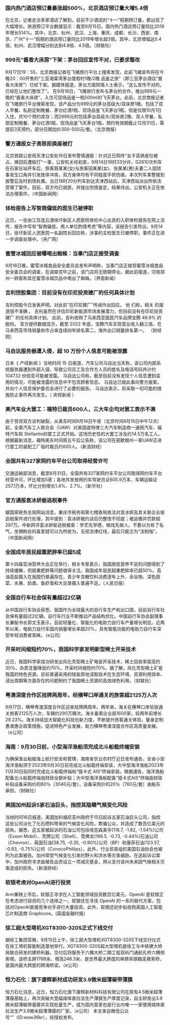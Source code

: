 ### 国内热门酒店预订量暴涨超500%，北京酒店预订量大增5.4倍
在北京，记者走访多家酒店了解到，目前不少酒店的“十一”假期预订量，都出现了大幅增长。旅游预订平台数据显示：截至9月15日，国内热门酒店预订量同比2019年增长514%。其中，北京、杭州、武汉、上海、重庆、成都、长沙、西安、南京、广州“十一”假期的酒店预订量同比2019年增长超3倍。其中，北京增幅达5.4倍，杭州、武汉增幅分别达到4.8倍、4.5倍。（财联社）
### 999元“酱香大床房”下架：茅台回应宣传不对，已要求整改
9月17日19：55，北京商报记者在飞猪旅行平台上搜索发现，此前飞猪宣布将在今晚20：00开售的“三亚海棠湾茅台度假村1晚/2晚 品鉴之旅”（即三亚茅台酒店“酱香大床房”）已经下架。据媒体报道，茅台方面知情人士表示，“这么宣传不对的，已经在让他们整改了”。
在9月16日，飞猪旅行发布与茅台的合作，推出999元一晚的“酱香大床房”，入住可现场品鉴一瓶500ml的飞天茅台。此前，北京商报记者在飞猪旅行平台搜索发现，该产品分为999元的茅台高级大/双床房1晚，包括了双人早餐、私厨定制晚餐、茅台红酒1瓶、现场品鉴飞天茅台1瓶，但是仅限10月1日入住，共10个预约库存；而2999元的包括茅台高级大/双床房2晚、双人早餐、私厨定制晚餐、茅台红酒1瓶、现场品鉴飞天茅台1瓶，预约有效期截止12月31日，需提前3天预约，部分日期加价300-500元/套。（北京商报）
### 警方通报女子高铁拒换座被打
北京铁路公安局天津公安处16日发布警情通报：针对近日网传“女子高铁座位被占，换回后遭殴打”一事，公安机关经初查，9月14日16时33分许，G2610次列车在石家庄站开车后，旅客聂某某(女)与旅客田某某(女)、张某某(男)夫妻二人因琐事发生口角并引发肢体冲突，双方身体均有不同程度手抓伤痕。本次列车乘警接到报警后及时到场处置。当日18时20分列车到达天津西站后，天津西站派出所依法受理了案件。目前，双方均已就医，并提出伤情鉴定，结果待出。公安机关正在依法办理案件。（中国新闻网）
### 体检报告上写智商偏低的医生已被停职
近日，一张由江苏连云港徐圩新区人民医院体检中心出具的入职体检报告在网上流传，报告中写有“智商偏低，用人单位酌情考虑”等内容，该报告引发热议。9月14日，徐圩新区人民医院一名副院长回应称，涉事的主检医生已被停职，事件正在进一步调查处理中。（央广网）
### 蜜雪冰城回应被曝喝出蜘蛛：当事门店正接受调查
9月16日晚，蜜雪冰城食品安全委员会发布声明称，当事门店正接受蜜雪冰城食品安全委员会的调查，在调查完毕之前，该门店将无限期停业。据此前报道，河南郑州一顾客称其在蜜雪冰城饮品中喝出了蜘蛛。（界面新闻）
### 吉利控股集团：目前没有在印尼投资建厂的任何具体计划
吉利控股今日发表声明，对此前“在印尼建厂”传闻作出回应。 他 们称，相关 的报道很不准确 。 吉利虽然在评估印尼新能源市场发展潜力，但目前没有在印尼投资建厂 的任何具体计划。 此前，吉利收购了马来西亚国民汽车品牌宝腾 49.9% 的股份。 官方提供数据显示，截至 2022 年底，宝腾汽车实现营业收入翻三倍，在马来西亚市场销量和市占率连续四年排名第二，海外出口销量排名第一。 （财经网）
### 马自达服务器遭入侵，超 10 万份个人信息可能被泄露
日本《 产经新闻 》当地时间 15 日报道，汽车公司马自达当天称，该公司内部系统服务器遭到外部入侵，导致公司员工及合作方人员的姓名及电话号码共计约 104732 份信息可能被泄露。 马自达公司称，截至目前没有发现个人信息遭到滥用的情况，可能被泄露的信息中不包含顾客信息。 马自达已就此事向警方报案，并向个人信息保护委员会进行了必要的报告。 马自达表示，将采取一切可能的措施防止事件再次发生。（ 央视新闻 ）
### 美汽车业大罢工：福特已裁员600人，三大车企均对罢工表示不满
由于劳资双方谈判破裂，从美东时间9月14日午夜（北京时间9月15日中午12点）起，全美汽车工人联合会（UAW）对美国底特律三大汽车制造商一通用汽车、福特汽车和 Stellantis的罢工正式开始。这场历史性的大罢工涉及约14.5万名工人。根据最新消息，福特美东时间周五午后公告称，该公司在密歇根州一家UAW正进行罢工的装配工厂临时裁员约600人。（新浪财经）
### 全国共有327家网约车平台公司取得经营许可
交通运输部消息，截至8月31日，全国共有327家网约车平台公司取得网约车平台经营许可，环比增加5家；各地共发放网约车驾驶员证605.9万本、车辆运输证257.1万本，环比分别增长1.4%、2.7%。（新华社）
### 官方通报袁冰妍偷逃税事件
据国家税务总局网站消息，重庆市税务局第七稽查局依法对袁冰妍及其关联企业偷逃税案件进行处理，其中提到：袁冰妍被约谈后仍整改不彻底；被追缴并罚款超297万。中新网评袁冰妍偷逃税被查：学艺先学德，做戏先做人。不要以为有了名气，坐拥粉丝的喜爱就可以为所欲为，无视法律红线，最后只能沦为“法制咖”。（中国新闻网）
### 全国成年居民超重肥胖率已超5成
第十四届亚洲营养大会正在举行，相关专家表示，我国居民营养不足的问题得到了持续缓解，但超重肥胖等问题值得关注。我国成年居民超重肥胖率已超50%。高油高盐摄入在我国仍普遍存在，青少年含糖饮料消费逐年上升，全谷物、深色蔬菜、水果、奶类、鱼虾类和大豆类摄入普遍不足。（人民日报）
### 全国自行车社会保有量超过2亿辆
从中国自行车协会获悉，我国作为全球最大的自行车生产和出口国，目前自行车社会保有量超过2亿辆。自行车行业不断推动产品结构优化。中国自行车协会副理事长兼秘书长郭文玉表示，目前轻量化、智能化的电助力自行车产量增长明显。近两年以来，电助力自行车国内销量增长率超20%，具有智能功能的电助力自行车深受年轻消费者青睐。（e公司）
### 开采时间缩短约70%，我国科学家发明新型稀土开采技术
近日，我国科学家成功研发出风化壳型稀土矿电驱开采技术，稀土回收率提高约30%，杂质含量降低约70%，开采时间缩短约70%。据了解，风化壳型稀土矿是我国的特色资源。目前普遍采用的铵盐原地浸取技术在生态环境、资源利用效率、浸出周期等方面存在的问题制约了我国稀土资源的高效绿色利用。（财联社）
### 粤澳深度合作区挂牌两周年，经横琴口岸通关的旅客超2125万人次
9月17日，横琴粤澳深度合作区迎来挂牌两周年。两年来，海关在横琴口岸验放通关旅客2125万人次，车辆约290万辆次。海关备案企业超1600家，较两年前增长29.23%。海关持续加大智能化科技创新力度，不断提升旅客通关体验，量身定制惠澳惠企政策措施，促进特色产业发展，助力横琴粤澳深度合作区高质量发展。（e公司）
### 海南：9月30日前，小型海洋渔船须完成北斗船载终端安装
为确保渔业船舶海上航行安全和管理，海南省农业农村厅近日发布通告，全省小型海洋渔船须于2023年9月30日前完成北斗船载终端安装，大中型海洋渔船2023年11月30日前同时完成北斗船载终端和“插卡式 AIS”终端安装。根据通告，海洋渔船配备北斗船载终端由财政全额补贴；大中型海洋渔船配备“插卡式AIS”终端由财政补贴设备采购价的80％（3040元/套），设备采购价的20％（760元/套）由船东承担。（财联社）
### 美国加州起诉5家石油巨头，指控其隐瞒气候变化风险
当地时间16日报道，美国加利福尼亚州政府于15日起诉五家石油巨头公司，指控这些公司淡化了化石燃料带来的气候变化风险，欺骗公众，并造成了数百亿美元的损失。据悉，这五家被起诉的石油公司包括埃克森美孚(116.7, -1.82, -1.54%)公司（Exxon Mobil）、壳牌公司（Shell）、雪佛龙(166.5, -0.73, -0.44%)石油公司（Chevron）、英国石油(38.75, -0.35, -0.90%)公司（BP）和康菲石油(123.57, -0.93, -0.75%)公司（ConocoPhillips）。此外，行业贸易组织美国石油协会也被列为此案被告。加州常受气候变化引发的野火和洪水等灾害威胁。在这起诉讼案中，加州政府寻求由被告出资设立一项减灾基金，用以支付该州未来因气候相关灾害造成的损失。（新浪财经）
### 软银考虑对OpenAI进行投资
Arm重磅上市后，软银正寻求在人工智能领域投资数百亿美元，OpenAI 是软银正在考虑进行投资的几个选择之一。软银还在寻找 OpenAI 的一系列替代方案，包括对OpenAI直接竞争对手进行大量投资。此外，软银还初步拟收购英国人工智能芯片制造商 Graphcore。(英国金融时报)
### 徐工超大型塔机XGT8300-320S正式下线交付
据徐工集团官微，9月15日上午，徐工超大型塔机XGT8300-320S下线交付仪式在徐工塔机智能制造基地举行。XGT8300-320S超大型塔机是徐工与中铁建大桥局联合研发的建桥利器，交付后将服务于六横大桥二期工程双屿门通航孔桥六横侧索塔。该桥主跨1768米、塔高246.3米，是世界最大跨度的单跨吊钢箱梁悬索桥，是国内最大跨度的跨海桥梁。（e公司）
### 恒力石化：旗下康辉新材成功研发3.9微米超薄碳带薄膜
恒力石化消息，近日，恒力石化旗下康辉新材料科技有限公司在原有4.5微米超薄薄膜基础上，再次突破大宽幅熔体直拉法生产薄膜生产厚度记录，自主研发出3.9微米超薄碳带基膜并实现批量生产，成为国内首家也是行业内唯一一家使用熔体直拉法生产3.9微米超薄薄膜的厂家。（e公司）
本文来自微信公众号“”（ID:wow36kr），经授权发布。
